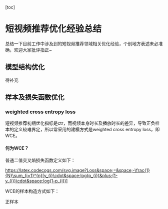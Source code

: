 [toc]

# 短视频推荐优化经验总结

总结一下目前工作中涉及到的短视频推荐领域相关优化经验，个别地方表述未必准确，欢迎大家批评指正~



## 模型结构优化

待补充



## 样本及损失函数优化

### weighted cross entropy loss

短视频推荐初期优化指标是ctr，而视频本身时长及播放时长的差异，导致正负样本的定义较难界定，所以常采用的建模方式是weighted cross entropy loss，即WCE。

#### 何为WCE？

普通二值交叉熵损失函数定义如下：

https://latex.codecogs.com/svg.image?Loss&space;=&space;-\frac{1}{N}\sum_{i=1}^{n}[y_{i}\cdot&space;log(p_{i})&plus;(1-y_{i})\cdot&space;log(1-p_{i})]



WCE的样本构造方式如下：

正样本
